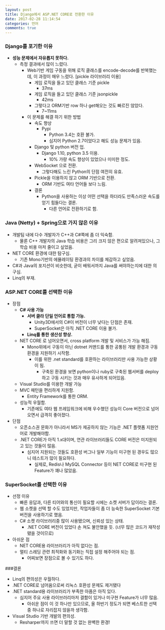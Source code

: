 ```yaml
---
layout: post
title: Django에서 ASP.NET CORE로 전환한 이유
date: 2017-02-28 11:14:54
categories: 언어
comments: true
---
```

### Django를 포기한 이유
* **성능 문제에서 자유롭지 못하다.**
    * 측정 결과에서 많이 느렸다.
        * Web기반 게임 구동을 위해 로직 클래스를 encode-decode를 반복했는데, 이 과정이 매우 느렸다. [pickle 라이브러리 이용]
            * 게임 로직을 들고 있던 클래스 기준 pickle 
                * 37ms
            * 게임 로직을 들고 있던 클래스 기준 jsonpickle
                * 42ms
            * 그렇다고 ORM기반 row 하나 get해오는 것도 빠르진 않았다.
                * 7~11ms
        * 이 문제를 해결 하기 위한 방법
            * 속도 향상
                * Pypi
                    * Python 3.4는 호환 불가.
                    * 심지어 Python 2.7이었다고 해도 성능 문제가 있음.
            * Django 및 python 버전 업.
                * Django 1.10, python 3.5 이용.
                    * 10% 가량 속도 향상이 있었으나 미미한 정도.
            * WebSocket 으로 전환.
                * 그렇다해도 느린 Python의 단점 여전히 유효.
            * Pickle을 이용하지 않고 ORM 기반으로 전환.
                * ORM 기반도 여타 언어들 보다 느림.
            * 결론
                * Python을 사용하는 이상 어떤 선택을 하더라도 만족스러운 속도를 얻기 힘들다는 결론.
                    * 다른 언어로 전환하기로 함.

### Java (Netty) + Spring으로 가지 않은 이유
* 개발팀 내에 다수 개발자가 C++과 C#쪽에 좀 더 익숙함.
    * 물론 C++ 개발자의 Java 학습 비용은 그리 크지 않은 편으로 알려져있으나, 그 학습 비용 마저 줄이고 싶었음.
* NET CORE 환경에 대한 탐구심.
    * 기존 Mono기반의 에뮬레이팅 환경과의 차이를 체감하고 싶었음.
* C#과 Java의 포지션이 비슷한데, 굳이 배워서까지 Java를 써야하는지에 대한 의구심.
* Linq의 부재.

### ASP.NET CORE를 선택한 이유
* 장점
    * **C# 사용 가능**
        * **서버 클라 단일 언어로 통합 가능.**
            * Unity3D에서의 C#이 버전이 너무 낮다는 단점은 존재.
            * SuperSocket은 아직 .NET CORE 이용 불가.
        * **Linq를 통한 생산성 향상.**
    * NET CORE 로 넘어오면서, cross platform 개발 및 서비스가 가능 해짐.
        * Mono위에서 구동이 아닌 dotnet 커맨드를 통한 공통된 개발 환경과 구동 환경을 지원하기 시작함.
            * 이를 위한 .net standard를 호환하는 라이브러리만 사용 가능한 상황이 됨.
                * 구축된 환경을 보면 python이나 ruby로 구축된 웹서버를 deploy하고 구동 시키는 것과 매우 유사하게 되어있음.
    * Visual Studio를 이용한 개발 가능
    * MVC 패턴을 편리하게 지원함.
        * Entity Framework를 통한 ORM.
    * 성능적 우월함.
        * 기존에도 여타 웹 프레임워크에 비해 우수했던 성능이 Core 버전으로 넘어오면서 급격히 좋아졌다.
* 단점
    * 오픈소스권 문화가 아니라서 MS가 제공하지 않는 기능은 .NET 플랫폼 지원언어로 개발해야함.
    * .NET CORE가 아직 1.x대이며, 연관 라이브러리들도 CORE 버전은 미지원되고 있는 것들이 많음.
        * 심지어 지원되는 것들도 호환성 버그나 일부 기능이 미구현 된 경우도 많으니 테스트가 많이 필요하다.
            * 실제로, Redis나 MySQL Connector 등이 NET CORE로 미구현 된 Feature가 꽤나 많았음.

### SuperSocket를 선택한 이유
* 선정 이유
    * 빠른 응답과, 다른 티어와의 통신이 필요할 시에는 소켓 서버가 답이라는 결론.
    * 웹 소켓을 선택 할 수도 있었지만, 작업자들이 좀 더 능숙한 SuperSocket 기본 버전을 사용하기로 했음.
    * C# 소켓 라이브러리중 많이 사용됐으며, 신뢰성 있는 상태.
        * .NET CORE 버전이 있었다 손 쳐도 불안했을 듯. (너무 많은 코드가 재작성 됐을 것이므로)
* 아쉬운 점
    * NET CORE용 라이브러리가 아직 없다는 점.
    * 멀티 스레딩 관련 최적화와 동기화는 직접 설정 해주어야 되는 점.
        * 어찌보면 장점으로 볼 수 있기도 하다.

###결론
* Linq의 편의성은 우월하다. 
* .NET CORE로 넘어옴으로써 리눅스 호환성 문제도 제거됐다
* .NET standard용 라이브러리가 부족한 아픔은 아직 있다.
    * 심지어 주요 사용 라이브러리마저 결함이 있거나 미구현 Feature가 너무 많음.
        * 아쉬운 점이 이 것 하나만 있으므로, 올 하반기 정도가 되면 베스트한 선택중 하나로 자리잡지 않을까 생각함.
* Visual Studio 기반 개발의 편의성.
    * Resharper까지 쓰면 더 말할 것 없는 완벽한 환경!